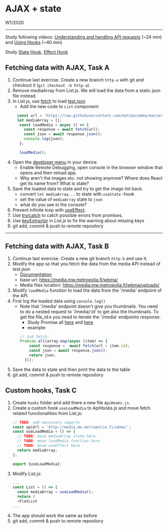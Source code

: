 # AJAX + state

W1/2020

---

Study following videos: [Understanding and handling API requests](https://www.youtube.com/watch?v=2N9iqkWfjC8&list=PLDIXF8nb0VG1v4S-smVy7GV0MHsJ3PJiL&index=7) (~24 min) and [Using Hooks](https://www.youtube.com/watch?v=rEFYriigJ5A&list=PLDIXF8nb0VG1v4S-smVy7GV0MHsJ3PJiL&index=9) (~40 min)

Study [State Hook](https://reactjs.org/docs/hooks-state.html), [Effect Hook](https://reactjs.org/docs/hooks-effect.html) 

## Fetching data with AJAX, Task A

1. Continue last exercise. Create a new branch `http-a` with git and checkout it (`git checkout -b http-a`).
1. Remove mediaArray from List.js. We will load the data from a static json file instead.
1. In List.js, use [fetch](https://ilkkamtk.github.io/SSSF-course/Slides/JS%20recap/W1-2-JavaScript-cheat.html) to load [test.json](./assets/test.json)
    - Add the new code to `List` component:
    ```javascript
      const url = 'https://raw.githubusercontent.com/mattpe/wbma/master/docs/assets/test.json';
      let mediaArray = [];
       const loadMedia = async () => {
         const response = await fetch(url);
         const json = await response.json();
         console.log(json);
       };

       loadMedia();
    ```
1. Open the [developer menu](https://docs.expo.io/workflow/debugging/#developer-menu) in your device.
    - Enable Remote Debugging, open console in the browser window that opens and then reload app.
    - Why aren't the images etc. not showing anymore? Where does React get its name from? What is state?
1. Save the loaded data to state and try to get the image list back.
    - convert `let mediaArray...` to state with `useState` -hook
    - set the value of `mediaArray` state to `json` 
    - what do you see in the console?
1. Prevent infinite loop with [useEffect](https://www.robinwieruch.de/react-hooks-fetch-data).
1. Use [try/catch](https://developer.mozilla.org/en-US/docs/Web/JavaScript/Reference/Statements/try...catch) to catch possible errors from promises.
1. Use [keyExtractor](https://www.techiediaries.com/react-native-tutorial/flatlist-with-renderitem-and-keyextractor/) in _List.js_ to fix the warning about missing keys
1. git add, commit & push to remote repository

---

## Fetching data with AJAX, Task B

1. Continue last exercise. Create a new git branch `http-b` and use it.
1. Modify the app so that you fetch the data from the media API instead of test.json
    - [Documentation](https://media.mw.metropolia.fi/wbma/docs/)
    - base url: https://media.mw.metropolia.fi/wbma/
    - Media files location: https://media.mw.metropolia.fi/wbma/uploads/
1. Modify `loadMedia` function to load the data from the '/media' endpoint of the API.
1. First log the loaded data using ```console.log()```
   * Note that '/media' endpoint doesn't give you thumbnails. You need to do a nested request to '/media/:id' to get also the thumbnails. To get the file_id:s you need to iterate the '/media' endpoints response.
      * Study Promise.all [here](https://developer.mozilla.org/en-US/docs/Web/JavaScript/Reference/Global_Objects/Promise/all) and [here](http://promise-nuggets.github.io/articles/14-map-in-parallel.html)
      * example: 
      ```javascript
      // 2nd fetch:
      Promise.all(array.map(async (item) => {
          const response =  await fetch(url + item.id);
          const json = await response.json();
          return json;
        }));
      ```
1. Save the data to state and then print the data to the table
1. git add, commit & push to remote repository

## Custom hooks, Task C

1. Create `hooks` folder and add there a new file `ApiHooks.js`.
1. Create a custom hook `useLoadMedia` to ApiHooks.js and move fetch related functionalities from List.js:
   ```javascript
   // TODO: add necessary imports
   const apiUrl = 'http://media.mw.metropolia.fi/wbma/';
   const useLoadMedia = () => {
     // TODO: move mediaArray state here
     // TODO: move loadMedia function here
     // TODO: move useEffect here
     return mediaArray;
   };

   export {useLoadMedia};
   ```
1. Modify List.js:
   ```javascript
   ...
   const List = () => {
     const mediaArray = useLoadMedia();
     return (
     <FlatList 
   ...
   ```
1. The app should work the same as before
1. git add, commit & push to remote repository
